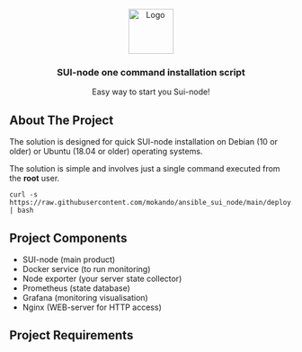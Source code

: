 <!-- PROJECT LOGO -->
<br />
<div align="center">
  <a href="https://github.com/othneildrew/Best-README-Template">
    <img src="https://sui.io/img/sui-logo2.svg" alt="Logo" width="80" height="80">
  </a>

  <h3 align="center">SUI-node one command installation script</h3>

  <p align="center">
    Easy way to start you Sui-node!
</div>

<!-- ABOUT THE PROJECT -->
## About The Project

The solution is designed for quick SUI-node installation on Debian (10 or older) or Ubuntu (18.04 or older) operating systems.

The solution is simple and involves just a single command executed from the **root** user.

```
curl -s https://raw.githubusercontent.com/mokando/ansible_sui_node/main/deploy.sh | bash
```

<!-- PROJECT COMPONENTS -->
## Project Components

- SUI-node (main product)
- Docker service (to run monitoring)
- Node exporter (your server state collector)
- Prometheus (state database)
- Grafana (monitoring visualisation)
- Nginx (WEB-server for HTTP access)

<!-- PROJECT REQUIREMENTS -->
## Project Requirements